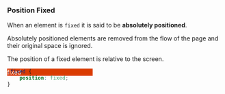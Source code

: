 ### Position Fixed

When an element is `fixed` it is said to be **absolutely positioned**.

Absolutely positioned elements are removed from the flow of the page and their original space is ignored.

The position of a fixed element is relative to the screen.

<style>
.fixed {
    width: 200px;
    background: #da3b01;
    color: white;
    position: fixed;
}
.spacer {
    padding-bottom: 100vh;
}
</style>

<div class="fixed">fixed</div>
<div class="spacer" />

```css
.fixed {
    position: fixed;
}
```
